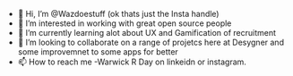 - 👋 Hi, I’m @Wazdoestuff (ok thats just the Insta handle)
- 👀 I’m interested in working with great open source people 
- 🌱 I’m currently learning alot about UX and Gamification of recruitment 
- 💞️ I’m looking to collaborate on a range of projetcs here at Desygner and some improvemnet to some apps for better 
- 📫 How to reach me -Warwick R Day on linkeidn or instagram. 
<!---
Wazdoes/Wazdoes is a ✨ special ✨ repository because its `README.md` (this file) appears on your GitHub profile.
You can click the Preview link to take a look at your changes.
--->
